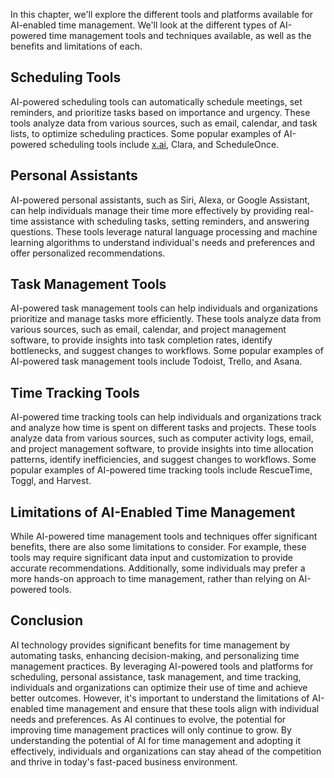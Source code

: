 

In this chapter, we'll explore the different tools and platforms available for AI-enabled time management. We'll look at the different types of AI-powered time management tools and techniques available, as well as the benefits and limitations of each.

Scheduling Tools
----------------

AI-powered scheduling tools can automatically schedule meetings, set reminders, and prioritize tasks based on importance and urgency. These tools analyze data from various sources, such as email, calendar, and task lists, to optimize scheduling practices. Some popular examples of AI-powered scheduling tools include [x.ai](http://x.ai), Clara, and ScheduleOnce.

Personal Assistants
-------------------

AI-powered personal assistants, such as Siri, Alexa, or Google Assistant, can help individuals manage their time more effectively by providing real-time assistance with scheduling tasks, setting reminders, and answering questions. These tools leverage natural language processing and machine learning algorithms to understand individual's needs and preferences and offer personalized recommendations.

Task Management Tools
---------------------

AI-powered task management tools can help individuals and organizations prioritize and manage tasks more efficiently. These tools analyze data from various sources, such as email, calendar, and project management software, to provide insights into task completion rates, identify bottlenecks, and suggest changes to workflows. Some popular examples of AI-powered task management tools include Todoist, Trello, and Asana.

Time Tracking Tools
-------------------

AI-powered time tracking tools can help individuals and organizations track and analyze how time is spent on different tasks and projects. These tools analyze data from various sources, such as computer activity logs, email, and project management software, to provide insights into time allocation patterns, identify inefficiencies, and suggest changes to workflows. Some popular examples of AI-powered time tracking tools include RescueTime, Toggl, and Harvest.

Limitations of AI-Enabled Time Management
-----------------------------------------

While AI-powered time management tools and techniques offer significant benefits, there are also some limitations to consider. For example, these tools may require significant data input and customization to provide accurate recommendations. Additionally, some individuals may prefer a more hands-on approach to time management, rather than relying on AI-powered tools.

Conclusion
----------

AI technology provides significant benefits for time management by automating tasks, enhancing decision-making, and personalizing time management practices. By leveraging AI-powered tools and platforms for scheduling, personal assistance, task management, and time tracking, individuals and organizations can optimize their use of time and achieve better outcomes. However, it's important to understand the limitations of AI-enabled time management and ensure that these tools align with individual needs and preferences. As AI continues to evolve, the potential for improving time management practices will only continue to grow. By understanding the potential of AI for time management and adopting it effectively, individuals and organizations can stay ahead of the competition and thrive in today's fast-paced business environment.
